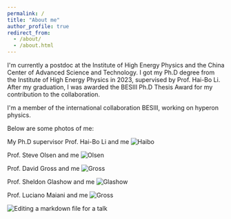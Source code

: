 ```yaml
---
permalink: /
title: "About me"
author_profile: true
redirect_from: 
  - /about/
  - /about.html
---
```


I'm currently a postdoc at the Institute of High Energy Physics and the China Center of Advanced Science and Technology. I got my Ph.D degree from the Institute of High Energy Physics in 2023, supervised by Prof. Hai-Bo Li. After my graduation, I was awarded the BESIII Ph.D Thesis Award for my contribution to the collaboration.

I'm a member of the international collaboration BESIII, working on hyperon physics.

Below are some photos of me:

My Ph.D supervisor Prof. Hai-Bo Li and me
![Haibo](https://github.com/shenhfhep/Hong-Fei_Shen.github.io/blob/master/images/withHaibo.jpg)

Prof. Steve Olsen and me
![Olsen](/images/withOlsen.png)

Prof. David Gross and me
![Gross](/images/withGross.jpg)

Prof. Sheldon Glashow and me
![Glashow](/images/withGlashow.jpg)

Prof. Luciano Maiani and me
![Gross](/images/withMaiani.jpg)

![Editing a markdown file for a talk](/images/withHaibo.jpg)
